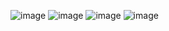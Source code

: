 ![image](https://github.com/user-attachments/assets/e961ffce-f730-426b-9dcc-141aa753e78b)
![image](https://github.com/user-attachments/assets/e0be4227-7f77-45bf-95f1-9b891cfaa003)
![image](https://github.com/user-attachments/assets/f91b10fb-69f1-4880-92d9-6b9110152ea7)
![image](https://github.com/user-attachments/assets/b63d2229-3970-419f-b6b8-25e7cf9c7694)

